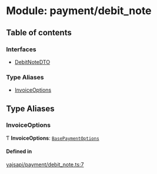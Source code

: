 # Module: payment/debit\_note

## Table of contents

### Interfaces

- [DebitNoteDTO](../interfaces/payment_debit_note.DebitNoteDTO.md)

### Type Aliases

- [InvoiceOptions](payment_debit_note.md#invoiceoptions)

## Type Aliases

### InvoiceOptions

Ƭ **InvoiceOptions**: [`BasePaymentOptions`](../interfaces/payment_config.BasePaymentOptions.md)

#### Defined in

[yajsapi/payment/debit_note.ts:7](https://github.com/golemfactory/yajsapi/blob/87b4066/yajsapi/payment/debit_note.ts#L7)
